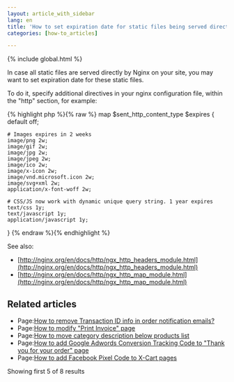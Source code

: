 ```yaml
---
layout: article_with_sidebar
lang: en
title: 'How to set expiration date for static files being served directly by Nginx'
categories: [how-to_articles]

---
```


{% include global.html %}

In case all static files are served directly by Nginx on your site, you may want to set expiration date for these static files.

To do it, specify additional directives in your nginx configuration file, within the "http" section, for example:

{% highlight php %}{% raw %}
map $sent_http_content_type $expires {
    default    off;

    # Images expires in 2 weeks
    image/png 2w;
    image/gif 2w;
    image/jpg 2w;
    image/jpeg 2w;
    image/ico 2w;
    image/x-icon 2w;
    image/vnd.microsoft.icon 2w;
    image/svg+xml 2w;
    application/x-font-woff 2w;

    # CSS/JS now work with dynamic unique query string. 1 year expires
    text/css 1y;
    text/javascript 1y;
    application/javascript 1y;
}
{% endraw %}{% endhighlight %}

See also:

*   [http://nginx.org/en/docs/http/ngx_http_headers_module.html](http://nginx.org/en/docs/http/ngx_http_headers_module.html)
*   [http://nginx.org/en/docs/http/ngx_http_map_module.html](http://nginx.org/en/docs/http/ngx_http_map_module.html)

## Related articles

*   Page:[How to remove Transaction ID info in order notification emails?](/pages/viewpage.action?pageId=9666581)
*   Page:[How to modify "Print Invoice" page](/pages/viewpage.action?pageId=9306925)
*   Page:[How to move category description below products list](/display/XDD/How+to+move+category+description+below+products+list)
*   Page:[How to add Google Adwords Conversion Tracking Code to "Thank you for your order" page](/pages/viewpage.action?pageId=9307079)
*   Page:[How to add Facebook Pixel Сode to X-Cart pages](/pages/viewpage.action?pageId=9306783)

Showing first 5 of 8 results